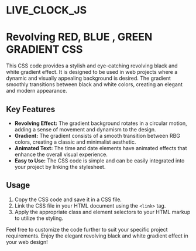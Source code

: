 # LIVE_CLOCK_JS
# Revolving RED, BLUE , GREEN GRADIENT  CSS

This CSS code provides a stylish and eye-catching revolving black and white gradient effect. It is 
designed to be used in web projects where a dynamic and visually appealing background is desired. The 
gradient smoothly transitions between black and white colors, creating an elegant and modern appearance.

## Key Features
- **Revolving Effect:** The gradient background rotates in a circular motion, adding a sense of movement 
and dynamism to the design.
- **Gradient:** The gradient consists of a smooth transition between RBG 
colors, creating a classic and minimalist aesthetic.
- **Animated Text:** The time and date elements have animated effects that enhance the overall visual 
experience.
- **Easy to Use:** The CSS code is simple and can be easily integrated into your project by linking the 
stylesheet.

## Usage
1. Copy the CSS code and save it in a CSS file.
2. Link the CSS file in your HTML document using the `<link>` tag.
3. Apply the appropriate class and element selectors to your HTML markup to utilize the styling.

Feel free to customize the code further to suit your specific project requirements. Enjoy the elegant 
revolving black and white gradient effect in your web design!


